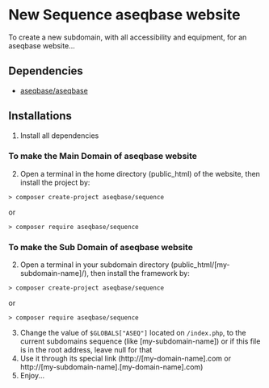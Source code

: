 # New Sequence aseqbase website
To create a new subdomain, with all accessibility and equipment, for an aseqbase website...
## Dependencies
* <a href="http://github.com//aseqbase/aseqbase">aseqbase/aseqbase</a>
## Installations
1. Install all dependencies
  ### To make the Main Domain of aseqbase website
  2. Open a terminal in the home directory (public_html) of the website, then install the project by:
	
 	> composer create-project aseqbase/sequence
  or
	
 	> composer require aseqbase/sequence
  ### To make the Sub Domain of aseqbase website
  2. Open a terminal in your subdomain directory (public_html/[my-subdomain-name]/), then install the framework by:
	
 	> composer create-project aseqbase/sequence
  or
	
 	> composer require aseqbase/sequence
3. Change the value of `$GLOBALS["ASEQ"]` located on `/index.php`, to the current subdomains sequence (like [my-subdomain-name]) or if this file is in the root address, leave null for that
4. Use it through its special link (http://[my-domain-name].com or http://[my-subdomain-name].[my-domain-name].com)
5. Enjoy...